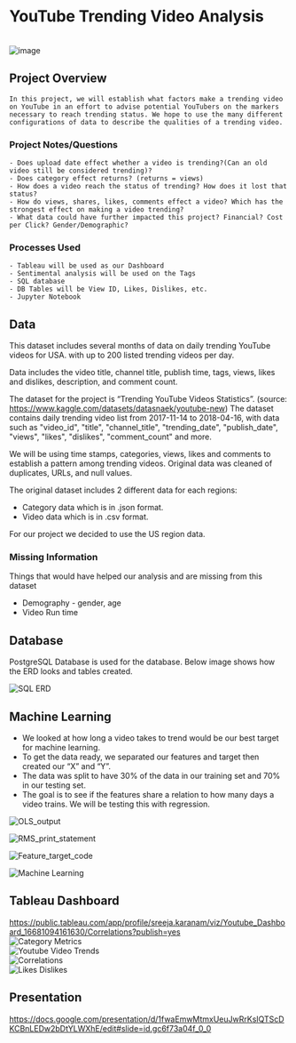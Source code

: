 
# YouTube Trending Video Analysis

<br/>![image](https://user-images.githubusercontent.com/105166481/198424022-199c03fb-bfb8-4d18-b173-70d5fd4b72af.png)

 ## Project Overview
    In this project, we will establish what factors make a trending video on YouTube in an effort to advise potential YouTubers on the markers necessary to reach trending status. We hope to use the many different configurations of data to describe the qualities of a trending video.
    
 ### Project Notes/Questions
    - Does upload date effect whether a video is trending?(Can an old video still be considered trending)?
    - Does category effect returns? (returns = views)
    - How does a video reach the status of trending? How does it lost that status?
    - How do views, shares, likes, comments effect a video? Which has the strongest effect on making a video trending?
    - What data could have further impacted this project? Financial? Cost per Click? Gender/Demographic?

### Processes Used
    - Tableau will be used as our Dashboard
    - Sentimental analysis will be used on the Tags
    - SQL database
    - DB Tables will be View ID, Likes, Dislikes, etc.
    - Jupyter Notebook

## Data
This dataset includes several months of data on daily trending YouTube videos for USA. with up to 200 listed trending videos per day.

Data includes the video title, channel title, publish time, tags, views, likes and dislikes, description, and comment count.


The dataset for the project is “Trending YouTube Videos Statistics”. (source: https://www.kaggle.com/datasets/datasnaek/youtube-new) 
The dataset contains daily trending video list from 2017-11-14 to 2018-04-16, with data such as "video_id", "title", "channel_title", "trending_date", "publish_date", "views", "likes", "dislikes", "comment_count" and more.

We will be using time stamps, categories, views, likes and comments to establish a pattern among trending videos. Original data was cleaned of duplicates, URLs, and null values. 

The original dataset includes 2 different data for each regions:
- Category data which is in .json format. 
- Video data which is in .csv format.

For our project we decided to use the US region data.

### Missing Information
Things that would have helped our analysis and are missing from this dataset
* Demography -  gender, age
* Video Run time


## Database

PostgreSQL Database is used for the database. Below image shows how the ERD looks and tables created.

![SQL ERD](https://user-images.githubusercontent.com/105166481/202933161-f047f5d9-4216-42d1-9a30-f1508c0c7f77.png)


## Machine Learning

* We looked at how long a video takes to trend would be our best target for machine learning. 
* To get the data ready, we separated our features and target then created our “X” and “Y”. 
* The data was split to have 30% of the data in our training set and 70% in our testing set. 
* The goal is to see if the features share a relation to how many days a video trains. We will be testing this with regression.

![OLS_output](https://user-images.githubusercontent.com/105166481/202933331-3e24fcf1-41b3-49ee-9b02-c66600cf09f6.png) <br/>

![RMS_print_statement](https://user-images.githubusercontent.com/105166481/202933339-f3635763-4ed9-4c70-82f6-d824d56fc174.png) <br/>

![Feature_target_code](https://user-images.githubusercontent.com/105166481/202933352-f5cf1d34-e9e7-4e96-a7a2-d6b5e577b613.png) <br/>

![Machine Learning](https://user-images.githubusercontent.com/105166481/202583583-f1ec491b-b662-4cab-a56c-a3d317dfd072.png)



## Tableau Dashboard
https://public.tableau.com/app/profile/sreeja.karanam/viz/Youtube_Dashboard_16681094161630/Correlations?publish=yes <br/>
![Category Metrics](https://user-images.githubusercontent.com/105166481/201225288-930cceed-feba-4592-9a7e-0c9fd3e696fb.png)
<br/>
![Youtube Video Trends](https://user-images.githubusercontent.com/105166481/201225305-21b8a933-2514-4463-8cf8-9fb11abd4cea.png)<br/>
![Correlations](https://user-images.githubusercontent.com/105166481/202583020-0c36a0ab-d494-40d2-bb3d-16354c71b5fd.png)<br/>
![Likes   Dislikes](https://user-images.githubusercontent.com/105166481/202583053-6fd49104-4057-41d9-b851-51bcf9dc9603.png)<br/>



## Presentation
https://docs.google.com/presentation/d/1fwaEmwMtmxUeuJwRrKsIQTScDKCBnLEDw2bDtYLWXhE/edit#slide=id.gc6f73a04f_0_0






